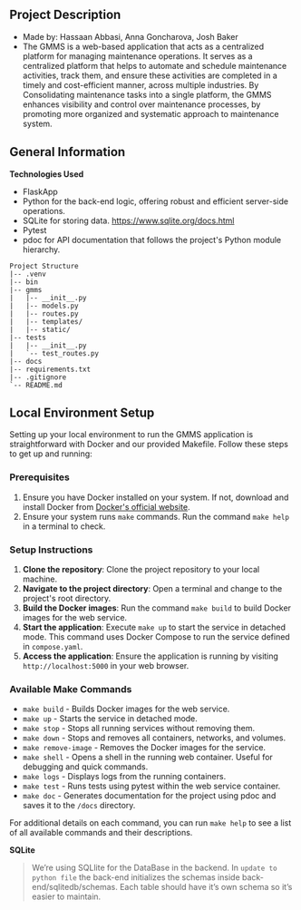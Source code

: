 ## Project Description

- Made by: Hassaan Abbasi, Anna Goncharova, Josh Baker
- The GMMS is a web-based application that acts as a centralized platform for managing
maintenance operations. It serves as a centralized platform that helps to automate and
schedule maintenance activities, track them, and ensure these activities are completed in a
timely and cost-efficient manner, across multiple industries. By Consolidating maintenance tasks
into a single platform, the GMMS enhances visibility and control over maintenance processes,
by promoting more organized and systematic approach to maintenance system.


## General Information

**Technologies Used**
- FlaskApp
- Python for the back-end logic, offering robust and efficient server-side operations. 
- SQLite for storing data. https://www.sqlite.org/docs.html
- Pytest
- pdoc for API documentation that follows the project's Python module hierarchy.

```
Project Structure
|-- .venv
|-- bin
|-- gmms
|   |-- __init__.py
|   |-- models.py
|   |-- routes.py
|   |-- templates/
|   |-- static/
|-- tests
|   |-- __init__.py
|   `-- test_routes.py
|-- docs
|-- requirements.txt
|-- .gitignore
`-- README.md
```
## Local Environment Setup

Setting up your local environment to run the GMMS application is straightforward with Docker and our provided Makefile. Follow these steps to get up and running:

### Prerequisites

1. Ensure you have Docker installed on your system. If not, download and install Docker from [Docker's official website](https://docs.docker.com/get-docker/).
2. Ensure your system runs `make` commands. Run the command `make help` in a terminal to check.

### Setup Instructions

1. **Clone the repository**: Clone the project repository to your local machine.
2. **Navigate to the project directory**: Open a terminal and change to the project's root directory.
3. **Build the Docker images**: Run the command `make build` to build Docker images for the web service.
4. **Start the application**: Execute `make up` to start the service in detached mode. This command uses Docker Compose to run the service defined in `compose.yaml`.
5. **Access the application**: Ensure the application is running by visiting `http://localhost:5000` in your web browser.

### Available Make Commands

- `make build` - Builds Docker images for the web service.
- `make up` - Starts the service in detached mode.
- `make stop` - Stops all running services without removing them.
- `make down` - Stops and removes all containers, networks, and volumes.
- `make remove-image` - Removes the Docker images for the service.
- `make shell` - Opens a shell in the running web container. Useful for debugging and quick commands.
- `make logs` - Displays logs from the running containers.
- `make test` - Runs tests using pytest within the web service container.
- `make doc` - Generates documentation for the project using pdoc and saves it to the `/docs` directory.

For additional details on each command, you can run `make help` to see a list of all available commands and their descriptions.


**SQLite**
> We’re using SQLlite for the DataBase in the backend. In `update to python file` the back-end initializes the schemas inside back-end/sqlitedb/schemas. Each table should have it’s own schema so it’s easier to maintain.
